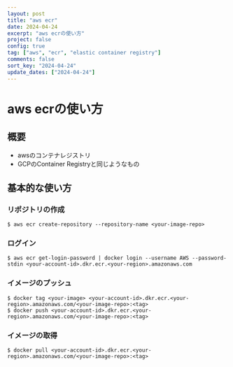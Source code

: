 ```yaml
---
layout: post
title: "aws ecr"
date: 2024-04-24
excerpt: "aws ecrの使い方"
project: false
config: true
tag: ["aws", "ecr", "elastic container registry"]
comments: false
sort_key: "2024-04-24"
update_dates: ["2024-04-24"]
---
```


# aws ecrの使い方

## 概要
 - awsのコンテナレジストリ
 - GCPのContainer Registryと同じようなもの

## 基本的な使い方

### リポジトリの作成

```console
$ aws ecr create-repository --repository-name <your-image-repo>
```

### ログイン

```console
$ aws ecr get-login-password | docker login --username AWS --password-stdin <your-account-id>.dkr.ecr.<your-region>.amazonaws.com
```

### イメージのプッシュ

```console
$ docker tag <your-image> <your-account-id>.dkr.ecr.<your-region>.amazonaws.com/<your-image-repo>:<tag>
$ docker push <your-account-id>.dkr.ecr.<your-region>.amazonaws.com/<your-image-repo>:<tag>
```

### イメージの取得

```console
$ docker pull <your-account-id>.dkr.ecr.<your-region>.amazonaws.com/<your-image-repo>:<tag>
```
